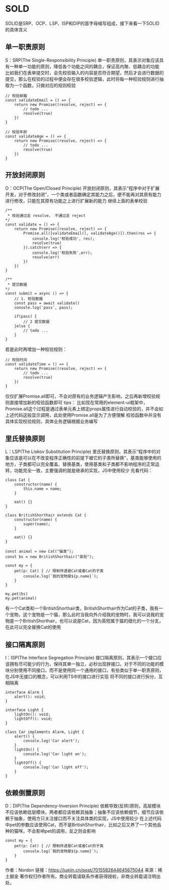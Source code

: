 # SOLD
SOLID是SRP、OCP、LSP、ISP和DIP的首字母缩写组成，接下来看一下SOLID的具体含义

## 单一职责原则

S：SRP(The Single-Responsibility Principle) 单一职责原则，其表示对象应该具有一种单一功能的原则，降低各个功能之间的耦合，保证高内聚、低耦合的功能
比如我们在表单提交时，会先校验输入的内容是否符合期望，然后才会进行数据的提交，那么在校验的过程中便会存在很多校验逻辑，此时将每一种校验规则进行抽取为一个函数，只做对应的规则校验
```
// 校验邮箱
const validateEmail = () => {
	return new Promise((resolve, reject) => {
		// todo ...
		resolve(true)
	})
}

// 校验年龄
const validateAge = () => {
	return new Promise((resolve, reject) => {
		// todo ...
		resolve(true)
	})
}
```

## 开放封闭原则

O：OCP(The Open/Closed Principle)  开放封闭原则，其表示“程序中对于扩展开发，对于修改封闭”，一个类或者函数确定其能力之后，便不能再对其原有能力进行修改，只能在其原有功能之上进行扩展新的能力
继续上面的表单校验
```
/** 
 * 校验通过走 resolve， 不通过走 reject
*/
const validate = () => {
	return new Promise((resolve, reject) => {
		Promise.all([validateEmail(), validateAge()]).then(res => {
			console.log('校验成功', res);
			resolve(true)
		}).catch(err => {
			console.log('校验失败',err);
			resolve(err)
		})
	})
}

/** 
 * 提交数据
*/
const submit = async () => {
	// 1. 校验数据
	const pass = await validate()
	console.log('pass', pass);
	
	if(pass) {
		// 2 提交数据
	}else {
		// todo ...
	}
}
```
若是此时再增加一种校验规则：
```
// 校验时间
const validateTime = () => {
	return new Promise((resolve, reject) => {
		// todo ...
		resolve(true)
	})
}
```
仅仅扩展Promise.all即可，不会对原有的业务逻辑产生影响，之后再新增校验规则直接增加新的校验函数即可
tips：
比如现在常用的element-ui框架中，Promise.all这个过程是通过表单元素上绑定props属性进行自动校验的，并不会如上述代码这般显示调用，此处使用Promise.all是为了方便理解
校验函数中并没有具体实现校验规则，具体业务逻辑根据业务编写

## 里氏替换原则

L：LSP(The Liskov Substitution Principle) 里氏替换原则，其表示“程序中的对象应该是可以在不改变程序正确性的前提下被它的子类所替换”，基类能够使用的地方，子类都可以完全覆盖、替换基类，使用基类和子类都不影响程序的正常运转，功能完全一致，主要强调的就是继承的实现，JS中使用较少
先看代码：
```
class Cat {
	constructor(name) {
		this.name = name;
	}

	eat() {}
}

class BritishShorthair extends Cat {
	constructor(name) {
		super(name);
	}

	eat() {}
}

const animal = new Cat("猫类");
const bs = new BritishShorthair("英短");

const my = {
	pet(p: Cat) { // 限制传递是Cat或者Cat的子类
		console.log(`我的宠物是${p.name}`);
	}
}

my.pet(bs)
my.pet(animal)
```
有一个Cat类和一个BritishShorthair类，BritishShorthair作为Cat的子类，我有一个宠物，这个宠物是一个猫，那么此时当我向外介绍我的宠物时，我可以说我的宠物是一个BritishShorthair，也可以说是Cat，因为英短属于猫的细化的一个分支，在此可以完全替换Cat的使用

## 接口隔离原则

I：ISP(The Interface Segregation Principle) 接口隔离原则，其表示一个接口应该拥有尽可能少的行为，保持其单一独立，必秒出现胖接口。对于不同的功能的模块分别使用不同接口，而不是使用同一个通用的接口，有些类似于单一职责原则，在JS中无接口的概念，可以利用TS中的接口进行实现
将不同的接口进行拆分，互相隔离
```
interface Alarm {
    alert(): void;
}

interface Light {
    lightOn(): void;
    lightOff(): void;
}

class Car implements Alarm, Light {
    alert() {
        console.log('Car alert');
    }
    lightOn() {
        console.log('Car light on');
    }
    lightOff() {
        console.log('Car light off');
    }
}
```

## 依赖倒置原则

D：DIP(The Dependency-Inversion Principle) 依赖导致(反转)原则，高层模块不应该依赖低层模块，两者都应该依赖其抽象；抽象不应该依赖细节，细节应该依赖于抽象，使用方只关注接口而不关注具体类的实现，JS中使用较少
在上述代码中pet的参数应该使用Cat，而不是BritishShorthair，比如之后又养了一个其他品种的猫咪，不会影响pet的调用，反之则会影响
```
const my = {
	pet(p: Cat) { // 限制传递是Cat或者Cat的子类
		console.log(`我的宠物是${p.name}`);
	}
}
```

作者：Nordon
链接：https://juejin.cn/post/7015582644645675044
来源：稀土掘金
著作权归作者所有。商业转载请联系作者获得授权，非商业转载请注明出处。
